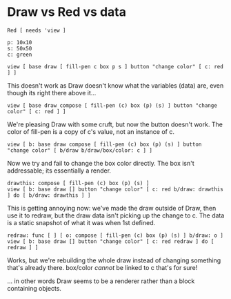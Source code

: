 # Draw vs Red vs data
```
Red [ needs 'view ]

p: 10x10
s: 50x50
c: green
```

```
view [ base draw [ fill-pen c box p s ] button "change color" [ c: red ] ]
```
This doesn't work as Draw doesn't know what the variables (data) are, even though its right there above it...


```
view [ base draw compose [ fill-pen (c) box (p) (s) ] button "change color" [ c: red ] ]
```
We're pleasing Draw with some cruft, but now the button doesn't work. The color of fill-pen is a copy of c's value, not an instance of c.


```
view [ b: base draw compose [ fill-pen (c) box (p) (s) ] button "change color" [ b/draw b/draw/box/color: c ] ]
```
Now we try and fail to change the box color directly. The box isn't addressable; its essentially a render.


```
drawthis: compose [ fill-pen (c) box (p) (s) ]
view [ b: base draw [] button "change color" [ c: red b/draw: drawthis ] do [ b/draw: drawthis ] ]
```
This is getting annoying now: we've made the draw outside of Draw, then use it to redraw, but the draw data isn't picking up the change to c.
The data is a static snapshot of what it was when 1st defined.


```
redraw: func [ ] [ o: compose [ fill-pen (c) box (p) (s) ] b/draw: o ]
view [ b: base draw [] button "change color" [ c: red redraw ] do [ redraw ] ]
```
Works, but we're rebuilding the whole draw instead of changing something that's already there. box/color *cannot* be linked to c that's for sure!



... in other words Draw seems to be a renderer rather than a block containing objects.
